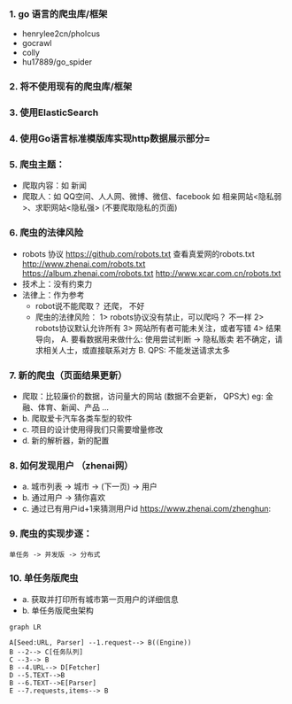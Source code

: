 ### 1. go 语言的爬虫库/框架
- henrylee2cn/pholcus
- gocrawl
- colly
- hu17889/go_spider

### 2. 将不使用现有的爬虫库/框架
### 3. 使用ElasticSearch
### 4. 使用Go语言标准模版库实现http数据展示部分=
### 5. 爬虫主题：
- 爬取内容：如 新闻
- 爬取人：如 QQ空间、人人网、微博、微信、facebook
         如 相亲网站<隐私弱>、求职网站<隐私强> (不要爬取隐私的页面)
### 6. 爬虫的法律风险
- robots 协议   https://github.com/robots.txt
    查看真爱网的robots.txt http://www.zhenai.com/robots.txt   
    https://album.zhenai.com/robots.txt
    http://www.xcar.com.cn/robots.txt
- 技术上：没有约束力
- 法律上：作为参考
    - robot说不能爬取？ 还爬， 不好
    - 爬虫的法律风险：
        1> robots协议没有禁止，可以爬吗？
            不一样
        2> robots协议默认允许所有
        3> 网站所有者可能未关注，或者写错
        4> 结果导向，
            A. 要看数据用来做什么:
                使用尝试判断 -> 隐私贩卖
                若不确定，请求相关人士，或直接联系对方
            B. QPS: 不能发送请求太多

### 7. 新的爬虫（页面结果更新）
- 爬取：比较廉价的数据，访问量大的网站 (数据不会更新， QPS大) eg: 金融、体育、新闻、产品 ...
- b. 爬取爱卡汽车各类车型的软件
- c. 项目的设计使用得我们只需要增量修改
- d. 新的解析器，新的配置
### 8. 如何发现用户 （zhenai网）
- a. 城市列表 -> 城市 -> (下一页) -> 用户
- b. 通过用户 -> 猜你喜欢
- c. 通过已有用户id+1来猜测用户id
    https://www.zhenai.com/zhenghun:
### 9. 爬虫的实现步逐：
    单任务 -> 并发版 -> 分布式
### 10. 单任务版爬虫
- a. 获取并打印所有城市第一页用户的详细信息
- b. 单任务版爬虫架构

```mermaid
graph LR

A[Seed:URL, Parser] --1.request--> B((Engine))
B --2--> C[任务队列]
C --3--> B
B --4.URL--> D[Fetcher]
D --5.TEXT-->B
B --6.TEXT-->E[Parser]
E --7.requests,items--> B
```



